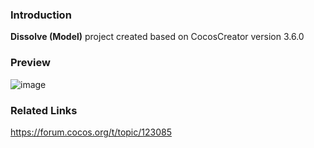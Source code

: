 ### Introduction
**Dissolve (Model)** project created based on CocosCreator version 3.6.0

### Preview
![image](../../../gif/202206/2022062101.gif)

### Related Links
https://forum.cocos.org/t/topic/123085